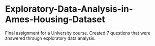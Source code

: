 # Exploratory-Data-Analysis-in-Ames-Housing-Dataset
Final assignment for a University course. Created 7 questions that were answered through exploratory data analysis. 
